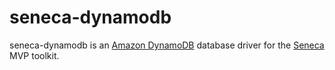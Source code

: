 seneca-dynamodb
===============

seneca-dynamodb is an [Amazon DynamoDB][dynamodb] database driver for the [Seneca][seneca] MVP toolkit.

[dynamodb]: http://aws.amazon.com/dynamodb
[seneca]: http://senecajs.org/